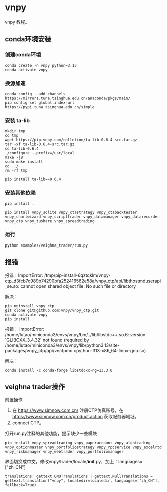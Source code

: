 # vnpy

vnpy 教程。

## conda环境安装

### 创建conda环境

```
conda create -n vnpy python=3.13
conda activate vnpy
```

### 换源加速

```
conda config --add channels https://mirrors.tuna.tsinghua.edu.cn/anaconda/pkgs/main/
pip config set global.index-url https://pypi.tuna.tsinghua.edu.cn/simple
```

### 安装 ta-lib

```
mkdir tmp
cd tmp
wget https://pip.vnpy.com/colletion/ta-lib-0.6.4-src.tar.gz
tar -xf ta-lib-0.6.4-src.tar.gz
cd ta-lib-0.6.4
./configure --prefix=/usr/local
make -j8
sudo make install
cd ../
rm -rf tmp

pip install ta-lib==0.6.4
```

### 安装其他依赖

```
pip install .

pip install vnpy_sqlite vnpy_ctastrategy vnpy_ctabacktester vnpy_chartwizard vnpy_scripttrader vnpy_datamanager vnpy_datarecorder vnpy_ctp vnpy_tushare vnpy_spreadtrading
```

### 运行

```
python examples/veighna_trader/run.py
```


## 报错


报错：ImportError: /tmp/pip-install-6qztqklm/vnpy-ctp_d3fcb7c989b74290bfa252416562e58a/vnpy_ctp/api/libthostmduserapi_se.so: cannot open shared object file: No such file or directory

解决：
```
pip uninstall vnpy_ctp
git clone git@github.com:vnpy/vnpy_ctp.git
conda activate vnpy
pip install .
```

报错：
ImportError: /home/lutao/miniconda3/envs/vnpy/bin/../lib/libstdc++.so.6: version `GLIBCXX_3.4.32' not found (required by /home/lutao/miniconda3/envs/vnpy/lib/python3.13/site-packages/vnpy_ctp/api/vnctpmd.cpython-313-x86_64-linux-gnu.so)

解决：
```
conda install -c conda-forge libstdcxx-ng=13.3.0
```

## veighna trader操作

前置操作

1. 在 https://www.simnow.com.cn/ 注册CTP仿真账号，在 https://www.simnow.com.cn/product.action 获取服务器地址。
2. connect CTP。


打开run.py注释的其他功能，提示缺少一些模块

```
pip install vnpy_spreadtrading vnpy_paperaccount vnpy_algotrading vnpy_optionmaster vnpy_portfoliostrategy vnpy_rpcservice vnpy_excelrtd vnpy_riskmanager vnpy_webtrader vnpy_portfoliomanager
```

界面切换成中文，修改vnpy/trader/locale/__init__.py，加上：languages=["zh_CN"]

```
translations: gettext.GNUTranslations | gettext.NullTranslations = gettext.translation("vnpy", localedir=localedir, languages=["zh_CN"], fallback=True)
```